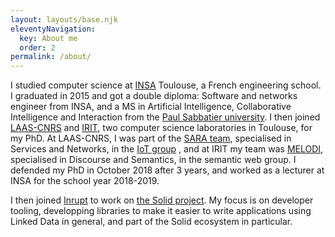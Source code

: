 ```yaml
---
layout: layouts/base.njk
eleventyNavigation:
  key: About me
  order: 2
permalink: /about/
---
```


I studied computer science at [INSA](http://www.insa-toulouse.fr/en/index.html) Toulouse, a French engineering school. I graduated in 2015 and got a double diploma: Software and networks engineer from INSA, and a MS in Artificial Intelligence, Collaborative Intelligence and Interaction from the [Paul Sabbatier university](http://www.univ-tlse3.fr/home/home-page-en-379161.kjsp?RH=ACCUEIL). I then joined [LAAS-CNRS](https://www.laas.fr/) and  [IRIT](https://www.irit.fr/?lang=en), two computer science laboratories in Toulouse, for my PhD. At LAAS-CNRS, I was part of the [SARA team](https://www.laas.fr/public/en/sara), specialised in Services and Networks, in the [IoT group](https://www.laas.fr/projects/IOT/) , and at IRIT my team was [MELODI](https://www.irit.fr/-MELODI-Team-?lang=en), specialised in Discourse and Semantics, in the semantic web group. I defended my PhD in October 2018 after 3 years, and worked as a lecturer at INSA for the school year 2018-2019.

I then joined [Inrupt](https://inrupt.com/) to work on [the Solid project](https://solidproject.org/). My focus is on developer tooling, developping libraries to make it easier to write applications using Linked Data in general, and part of the Solid ecosystem in particular.